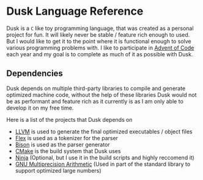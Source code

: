# Dusk Language Reference

Dusk is a `C` like toy programming language, that was created as a personal project for fun. It will
likely never be stable / feature rich enough to used. But I would like to get it to the point where
it is functional enough to solve various programming problems with. I like to participate in
[Advent of Code](https://adventofcode.com/) each year and my goal is to complete as much of it as
possible with Dusk.

## Dependencies

Dusk depends on multiple third-party libraries to compile and generate optimized machine code, without
the help of these libraries Dusk would not be as performant and feature rich as it currently is as I
am only able to develop it on my free time.

Here is a list of the projects that Dusk depends on
- [LLVM](https://llvm.org/) is used to generate the final optimized executables / object files
- [Flex](https://github.com/westes/flex) is used as a tokenizer for the parser
- [Bison](https://www.gnu.org/software/bison/) is used as the parser generator
- [CMake](https://cmake.org/) is the build system that Dusk uses
- [Ninja](https://ninja-build.org/) (Optional, but I use it in the build scripts and highly reccomend it)
- [GNU Multiprecision Arithmetic](https://gmplib.org/) (Used in part of the standard library to support optimized large numbers)
